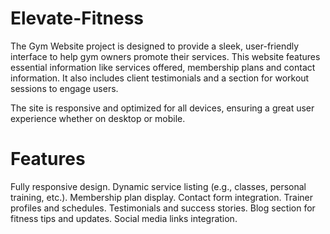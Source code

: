 # Elevate-Fitness
The Gym Website project is designed to provide a sleek, user-friendly interface to help gym owners promote their services. This website features essential information like services offered, membership plans and contact information. It also includes client testimonials and a section for workout sessions to engage users.

The site is responsive and optimized for all devices, ensuring a great user experience whether on desktop or mobile.
# Features
Fully responsive design.
Dynamic service listing (e.g., classes, personal training, etc.).
Membership plan display.
Contact form integration.
Trainer profiles and schedules.
Testimonials and success stories.
Blog section for fitness tips and updates.
Social media links integration.
